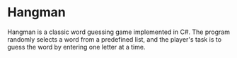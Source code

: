 # Hangman
Hangman is a classic word guessing game implemented in C#. The program randomly selects a word from a predefined list, and the player's task is to guess the word by entering one letter at a time. 
